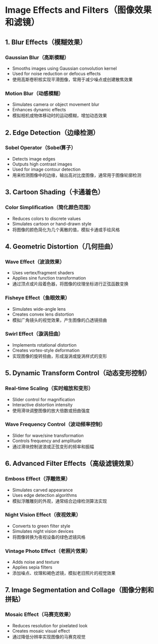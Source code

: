 # Image Effects and Filters（图像效果和滤镜）

## 1. Blur Effects（模糊效果）

### Gaussian Blur（高斯模糊）
- Smooths images using Gaussian convolution kernel
- Used for noise reduction or defocus effects
- 使用高斯卷积核实现平滑图像，常用于减少噪点或创建散焦效果

### Motion Blur（动感模糊）
- Simulates camera or object movement blur
- Enhances dynamic effects
- 模拟相机或物体移动时的运动模糊，增加动态效果

## 2. Edge Detection（边缘检测）

### Sobel Operator（Sobel算子）
- Detects image edges
- Outputs high contrast images
- Used for image contour detection
- 用来检测图像中的边缘，输出高对比度图像，通常用于图像轮廓检测

## 3. Cartoon Shading（卡通着色）

### Color Simplification（简化颜色范围）
- Reduces colors to discrete values
- Simulates cartoon or hand-drawn style
- 将图像的颜色简化为几个离散的值，模拟卡通或手绘风格

## 4. Geometric Distortion（几何扭曲）

### Wave Effect（波浪效果）
- Uses vertex/fragment shaders
- Applies sine function transformation
- 通过顶点或片段着色器，将图像的纹理坐标进行正弦函数变换

### Fisheye Effect（鱼眼效果）
- Simulates wide-angle lens
- Creates convex lens distortion
- 模拟广角镜头的视觉效果，产生图像的凸透镜扭曲

### Swirl Effect（漩涡扭曲）
- Implements rotational distortion
- Creates vortex-style deformation
- 实现图像的旋转扭曲，形成漩涡或旋涡样式的变形

## 5. Dynamic Transform Control（动态变形控制）

### Real-time Scaling（实时缩放和变形）
- Slider control for magnification
- Interactive distortion intensity
- 使用滑块调整图像的放大倍数或扭曲强度

### Wave Frequency Control（波动频率控制）
- Slider for wave/sine transformation
- Controls frequency and amplitude
- 通过滑块控制波浪或正弦变形的频率和振幅

## 6. Advanced Filter Effects（高级滤镜效果）

### Emboss Effect（浮雕效果）
- Simulates carved appearance
- Uses edge detection algorithms
- 模拟浮雕雕刻的外观，通常结合边缘检测算法实现

### Night Vision Effect（夜视效果）
- Converts to green filter style
- Simulates night vision devices
- 将图像转换为夜视设备的绿色滤镜风格

### Vintage Photo Effect（老照片效果）
- Adds noise and texture
- Applies sepia filters
- 添加噪点、纹理和褐色滤镜，模拟老旧照片的视觉效果

## 7. Image Segmentation and Collage（图像分割和拼贴）

### Mosaic Effect（马赛克效果）
- Reduces resolution for pixelated look
- Creates mosaic visual effect
- 通过降低分辨率实现图像的马赛克视觉